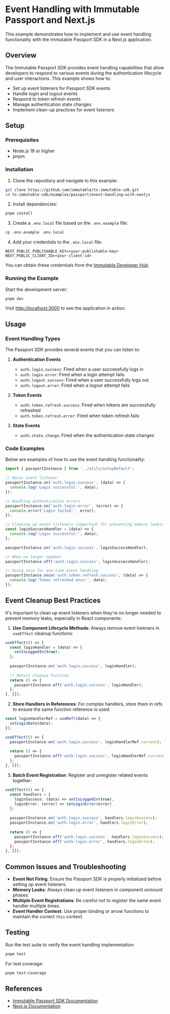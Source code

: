 # Event Handling with Immutable Passport and Next.js

This example demonstrates how to implement and use event handling functionality with the Immutable Passport SDK in a Next.js application.

## Overview

The Immutable Passport SDK provides event handling capabilities that allow developers to respond to various events during the authentication lifecycle and user interactions. This example shows how to:

- Set up event listeners for Passport SDK events
- Handle login and logout events
- Respond to token refresh events
- Manage authentication state changes
- Implement clean-up practices for event listeners

## Setup

### Prerequisites

- Node.js 18 or higher
- pnpm

### Installation

1. Clone the repository and navigate to this example:

```bash
git clone https://github.com/immutable/ts-immutable-sdk.git
cd ts-immutable-sdk/examples/passport/event-handling-with-nextjs
```

2. Install dependencies:

```bash
pnpm install
```

3. Create a `.env.local` file based on the `.env.example` file:

```bash
cp .env.example .env.local
```

4. Add your credentials to the `.env.local` file:

```
NEXT_PUBLIC_PUBLISHABLE_KEY=<your-publishable-key>
NEXT_PUBLIC_CLIENT_ID=<your-client-id>
```

You can obtain these credentials from the [Immutable Developer Hub](https://hub.immutable.com).

### Running the Example

Start the development server:

```bash
pnpm dev
```

Visit [http://localhost:3000](http://localhost:3000) to see the application in action.

## Usage

### Event Handling Types

The Passport SDK provides several events that you can listen to:

1. **Authentication Events**
   - `auth.login.success`: Fired when a user successfully logs in
   - `auth.login.error`: Fired when a login attempt fails
   - `auth.logout.success`: Fired when a user successfully logs out
   - `auth.logout.error`: Fired when a logout attempt fails

2. **Token Events**
   - `auth.token.refresh.success`: Fired when tokens are successfully refreshed
   - `auth.token.refresh.error`: Fired when token refresh fails

3. **State Events**
   - `auth.state.change`: Fired when the authentication state changes

### Code Examples

Below are examples of how to use the event handling functionality:

```typescript
import { passportInstance } from '../utils/setupDefault';

// Basic event listener
passportInstance.on('auth.login.success', (data) => {
  console.log('Login successful:', data);
});

// Handling authentication errors
passportInstance.on('auth.login.error', (error) => {
  console.error('Login failed:', error);
});

// Cleaning up event listeners (important for preventing memory leaks)
const loginSuccessHandler = (data) => {
  console.log('Login successful:', data);
};

passportInstance.on('auth.login.success', loginSuccessHandler);

// When no longer needed:
passportInstance.off('auth.login.success', loginSuccessHandler);

// Using once for one-time event handling
passportInstance.once('auth.token.refresh.success', (data) => {
  console.log('Token refreshed once:', data);
});
```

## Event Cleanup Best Practices

It's important to clean up event listeners when they're no longer needed to prevent memory leaks, especially in React components:

1. **Use Component Lifecycle Methods**: Always remove event listeners in `useEffect` cleanup functions:

```typescript
useEffect(() => {
  const loginHandler = (data) => {
    setIsLoggedIn(true);
  };
  
  passportInstance.on('auth.login.success', loginHandler);
  
  // Return cleanup function
  return () => {
    passportInstance.off('auth.login.success', loginHandler);
  };
}, []);
```

2. **Store Handlers in References**: For complex handlers, store them in refs to ensure the same function reference is used:

```typescript
const loginHandlerRef = useRef((data) => {
  setLoginData(data);
});

useEffect(() => {
  passportInstance.on('auth.login.success', loginHandlerRef.current);
  
  return () => {
    passportInstance.off('auth.login.success', loginHandlerRef.current);
  };
}, []);
```

3. **Batch Event Registration**: Register and unregister related events together:

```typescript
useEffect(() => {
  const handlers = {
    loginSuccess: (data) => setIsLoggedIn(true),
    loginError: (error) => setLoginError(error)
  };
  
  passportInstance.on('auth.login.success', handlers.loginSuccess);
  passportInstance.on('auth.login.error', handlers.loginError);
  
  return () => {
    passportInstance.off('auth.login.success', handlers.loginSuccess);
    passportInstance.off('auth.login.error', handlers.loginError);
  };
}, []);
```

## Common Issues and Troubleshooting

- **Event Not Firing**: Ensure the Passport SDK is properly initialized before setting up event listeners.
- **Memory Leaks**: Always clean up event listeners in component unmount phases.
- **Multiple Event Registrations**: Be careful not to register the same event handler multiple times.
- **Event Handler Context**: Use proper binding or arrow functions to maintain the correct `this` context.

## Testing

Run the test suite to verify the event handling implementation:

```bash
pnpm test
```

For test coverage:

```bash
pnpm test:coverage
```

## References

- [Immutable Passport SDK Documentation](https://docs.immutable.com/docs/passport/)
- [Next.js Documentation](https://nextjs.org/docs) 